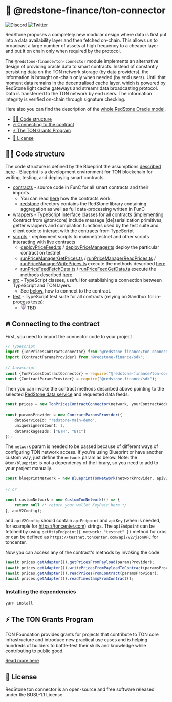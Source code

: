 # 🔗 @redstone-finance/ton-connector

[![Discord](https://img.shields.io/discord/786251205008949258?logo=discord)](https://discord.gg/2CT6hN6C)
[![Twitter](https://img.shields.io/twitter/follow/redstone_defi?style=flat&logo=twitter)](https://twitter.com/intent/follow?screen_name=redstone_defi)

RedStone proposes a completely new modular design where data is first put into a data availability layer and then
fetched on-chain. This allows us to broadcast a large number of assets at high frequency to a cheaper layer and put it
on
chain only when required by the protocol.

The `@redstone-finance/ton-connector` module implements an alternative design of providing oracle data to smart
contracts. Instead of constantly persisting data on the TON network storage (by data providers), the information is
brought on-chain only when needed (by end users). Until that moment data remains in the decentralised cache layer, which
is powered by RedStone light cache gateways and streamr data broadcasting protocol. Data is transferred to the TON
network by end users. The information integrity is verified on-chain through signature checking.

Here also you can find the description of
the [whole RedStone Oracle model](https://docs.redstone.finance/docs/introduction).

- [👨‍💻 Code structure](#-code-structure)
- [🔥 Connecting to the contract](#-connecting-to-the-contract)
- [⚡ The TON Grants Program](#-the-ton-grants-program)
- [📄 License](#-license)

## 👨‍💻 Code structure

The code structure is defined by the Blueprint the
assumptions [described here](https://github.com/ton-org/blueprint/blob/main/README.md) -
Blueprint is a development environment for TON blockchain for writing, testing, and deploying smart contracts.

- [contracts](contracts) - source code in FunC for all smart contracts and their imports.
    - You can read [here](contracts/README.md) how the contracts work.
    - [redstone](contracts/redstone) directory contains the RedStone library containing aggregation as well as full
      data-processing written in FunC
- [wrappers](wrappers) - TypeScript interface classes for all contracts (implementing Contract from @ton/core)
  include message [de]serialization primitives, getter wrappers and compilation functions
  used by the test suite and client code to interact with the contracts from TypeScript
- [scripts](scripts) - deployment scripts to mainnet/testnet and other scripts interacting with live contracts
    - [deployPriceFeed.ts](scripts/deployPriceFeed.ts) / [deployPriceManager.ts](scripts/deployPriceManager.ts) deploy
      the particular contract on testnet
    - [runPriceManagerGetPrices.ts](scripts/runPriceManagerGetPrices.ts) / [runPriceManagerReadPrices.ts](scripts/runPriceManagerReadPrices.ts) / [runPriceManagerWritePrices.ts](scripts/runPriceManagerWritePrices.ts)
      execute the methods described [here](contracts/README.md#price_managerfc-vel-prices)
    - [runPriceFeedFetchData.ts](scripts/runPriceFeedFetchData.ts) / [runPriceFeedGetData.ts](scripts/runPriceFeedGetData.ts)
      execute the methods described [here](contracts/README.md#price_feedfc)
- [src](src) - TypeScript classes, useful for establishing a connection between TypeScript and TON layers.
    - See [below](#-connecting-to-the-contract), how to connect to the contract.
- [test](test) - TypeScript test suite for all contracts (relying on Sandbox for in-process tests):
    - ![TODO](assets/to-do-list.png) TBD

## 🔥 Connecting to the contract

First, you need to import the connector code to your project

```ts
// Typescript
import {TonPricesContractConnector} from "@redstone-finance/ton-connector";
import {ContractParamsProvider} from "@redstone-finance/sdk";

// Javascript
const {TonPricesContractConnector} = require("@redstone-finance/ton-connector");
const {ContractParamsProvider} = require("@redstone-finance/sdk");
```

Then you can invoke the contract methods described above pointing to the
selected [RedStone data service](https://app.redstone.finance) and requested data feeds.

```ts
const prices = new TonPricesContractConnector(network, yourContractAddress);

const paramsProvider = new ContractParamsProvider({
    dataServiceId: "redstone-main-demo",
    uniqueSignersCount: 1,
    dataPackagesIds: ["ETH", "BTC"]
});
```

The `network` param is needed to be passed because of different ways of configuring TON network access.
If you're using Blueprint or have another custom way, just define the `network` param as below.
Note: the `@ton/blueprint` is not a dependency of the library, so you need to add to your project manually.

```ts
const blueprintNetwork = new BlueprintTonNetwork(networkProvider, apiV2Config);

// or

const customNetwork = new CustomTonNetwork(() => {
    return null /* return your wallet KeyPair here */
}, apiV2Config);
```

and `apiV2Config` should contain `apiEndpoint` and `apiKey` (when is needed, for example
for https://toncenter.com) strings. The `apiEndpoint` can be fetched by using `getHttpEndpoint({ network: "testnet" })`
method for orbs or can be defined as `https://testnet.toncenter.com/api/v2/jsonRPC` for toncenter.

Now you can access any of the contract's methods by invoking the code:

```ts
(await prices.getAdapter()).getPricesFromPayload(paramsProvider);
(await prices.getAdapter()).writePricesFromPayloadToContract(paramsProvider);
(await prices.getAdapter()).readPricesFromContract(paramsProvider);
(await prices.getAdapter()).readTimestampFromContract();

```

### Installing the dependencies

```bash
yarn install
```

## ⚡ The TON Grants Program

TON Foundation provides grants for projects that contribute to TON core infrastructure and introduce new practical use
cases and is helping hundreds of builders to battle-test their skills and knowledge while contributing to public good.

[Read more here](https://ton.org/grants/)

## 📄 License

RedStone ton connector is an open-source and free software released under the BUSL-1.1 License.
